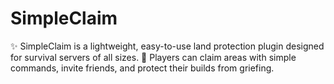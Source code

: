 # SimpleClaim
✨ SimpleClaim is a lightweight, easy-to-use land protection plugin designed for survival servers of all sizes. 🧱 Players can claim areas with simple commands, invite friends, and protect their builds from griefing.
